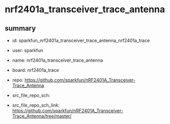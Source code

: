 # nrf2401a_transceiver_trace_antenna
 
## summary 
* id: sparkfun_nrf2401a_transceiver_trace_antenna_nrf2401a_trace
* user: sparkfun
* name: nrf2401a_transceiver_trace_antenna
* board: nrf2401a_trace
* repo: https://github.com/sparkfun/nRF2401A_Transceiver-Trace_Antenna



* src_file_repo_sch: 
* src_file_repo_sch_link: https://github.com/sparkfun/nRF2401A_Transceiver-Trace_Antenna/tree/master/




